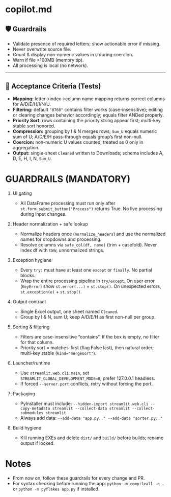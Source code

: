 # copilot.md

## 🛡 Guardrails

* Validate presence of required letters; show actionable error if missing.
* Never overwrite source file.
* Count & display non-numeric values in `U` during coercion.
* Warn if file >100MB (memory tip).
* All processing is local (no network).

---

## 🧪 Acceptance Criteria (Tests)

* **Mapping:** letter→index→column name mapping returns correct columns for A/D/E/H/I/N/U.
* **Filtering:** default `"8760"` contains filter works (case-insensitive); editing or clearing changes behavior accordingly; equals filter ANDed properly.
* **Priority Sort:** rows containing the priority string appear first; multi-key stable sort honored.
* **Compression:** grouping by I & N merges rows; `Sum_U` equals numeric sum of U; A/D/E/H pass-through equals group’s first non-null.
* **Coercion:** non-numeric U values counted; treated as 0 only in aggregation.
* **Output:** single-sheet `Cleaned` written to Downloads; schema includes A, D, E, H, I, N, `Sum_U`.


# GUARDRAILS (MANDATORY)

1) UI gating
   - All DataFrame processing must run only after `st.form_submit_button("Process")` returns True. No live processing during input changes.

2) Header normalization + safe lookup
   - Normalize headers once (`normalize_headers`) and use the normalized names for dropdowns and processing.
   - Resolve columns via `safe_col(df, name)` (trim + casefold). Never index df with raw, unnormalized strings.

3) Exception hygiene
   - Every `try:` must have at least one `except` or `finally`. No partial blocks.
   - Wrap the entire processing pipeline in `try/except`. On user error (`KeyError`) show `st.error(...)` + `st.stop()`. On unexpected errors, `st.exception(e)` + `st.stop()`.

4) Output contract
   - Single Excel output, one sheet named `Cleaned`.
   - Group by I & N, sum U; keep A/D/E/H as first non-null per group.

5) Sorting & filtering
   - Filters are case-insensitive “contains”. If the box is empty, no filter for that column.
   - Priority sort = matches-first (flag False last), then natural order; multi-key stable (`kind="mergesort"`).

6) Launcher/runtime
   - Use `streamlit.web.cli.main`, set `STREAMLIT_GLOBAL_DEVELOPMENT_MODE=0`, prefer 127.0.0.1 headless.
   - If forced `--server.port` conflicts, retry without forcing the port.

7) Packaging
   - PyInstaller must include: `--hidden-import streamlit.web.cli --copy-metadata streamlit --collect-data streamlit --collect-submodules streamlit`
   - Always add data: `--add-data "app.py;." --add-data "sorter.py;."`

8) Build hygiene
   - Kill running EXEs and delete `dist/` and `build/` before builds; rename output if locked.


# Notes
- From now on, follow these guardrails for every change and PR.
- For syntax checking before running the app: `python -m compileall -q .` or `python -m pyflakes app.py` if installed.
